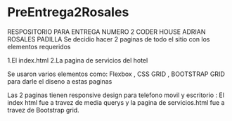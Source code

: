 # PreEntrega2Rosales
RESPOSITORIO PARA ENTREGA NUMERO 2 CODER HOUSE ADRIAN ROSALES PADILLA
Se decidio hacer 2 paginas de todo el sitio con los elementos requeridos

1.El index.html
2.La pagina de servicios del hotel

Se usaron varios elementos como: Flexbox , CSS GRID , BOOTSTRAP GRID para darle el diseno a estas paginas

Las 2 paginas tienen responsive design para telefono movil y escritorio : El index html fue a travez de media querys y la pagina de servicios.html fue a travez de Bootstrap grid.
